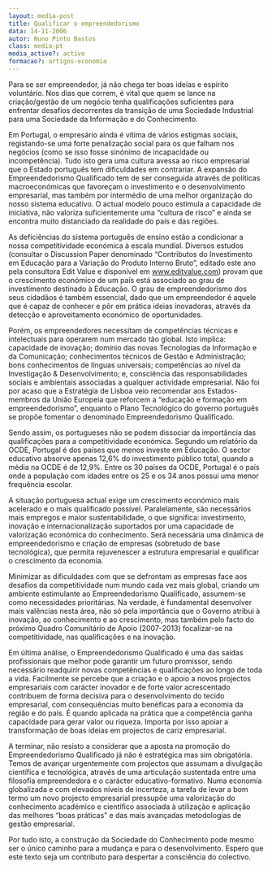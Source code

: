 ```yaml
---
layout: media-post
title: Qualificar o empreendedorismo
data: 14-11-2006
autor: Nuno Pinto Bastos
class: media-pt
media_active?: active
formacao?: artigos-economia
---  
```

  
 
Para se ser empreendedor, já não chega ter boas ideias e espírito voluntário. Nos dias que correm, é vital que quem se lance na criação/gestão de um negócio tenha qualificações suficientes para enfrentar desafios decorrentes da transição de uma Sociedade Industrial para uma Sociedade da Informação e do Conhecimento.

Em Portugal, o empresário ainda é vítima de vários estigmas sociais, registando-se uma forte penalização social para os que falham nos negócios (como se isso fosse sinónimo de incapacidade ou incompetência). Tudo isto gera uma cultura avessa ao risco empresarial que o Estado português tem dificuldades em contrariar. A expansão do Empreendedorismo Qualificado tem de ser conseguida através de políticas macroeconómicas que favoreçam o investimento e o desenvolvimento empresarial, mas também por intermédio de uma melhor organização do nosso sistema educativo. O actual modelo pouco estimula a capacidade de iniciativa, não valoriza suficientemente uma “cultura de risco” e ainda se encontra muito distanciado da realidade do país e das regiões.

As deficiências do sistema português de ensino estão a condicionar a nossa competitividade económica à escala mundial. Diversos estudos (consultar o Discussion Paper denominado “Contributos do Investimento em Educação para a Variação do Produto Interno Bruto”, editado este ano pela consultora Edit Value e disponível em www.editvalue.com) provam que o crescimento económico de um país está associado ao grau de investimento destinado à Educação. O grau de empreendedorismo dos seus cidadãos é também essencial, dado que um empreendedor é aquele que é capaz de conhecer e pôr em prática ideias inovadoras, através da detecção e aproveitamento económico de oportunidades.

Porém, os empreendedores necessitam de competências técnicas e intelectuais para operarem num mercado tão global. Isto implica: capacidade de inovação; domínio das novas Tecnologias da Informação e da Comunicação; conhecimentos técnicos de Gestão e Administração; bons conhecimentos de línguas universais; competências ao nível da Investigação & Desenvolvimento; e, consciência das responsabilidades sociais e ambientais associadas a qualquer actividade empresarial. Não foi por acaso que a Estratégia de Lisboa veio recomendar aos Estados-membros da União Europeia que reforcem a “educação e formação em empreendedorismo”, enquanto o Plano Tecnológico do governo português se propõe fomentar o denominado Empreendedorismo Qualificado.

Sendo assim, os portugueses não se podem dissociar da importância das qualificações para a competitividade económica. Segundo um relatório da OCDE, Portugal é dos países que menos investe em Educação. O sector educativo absorve apenas 12,6% do investimento público total, quando a média na OCDE é de 12,9%. Entre os 30 países da OCDE, Portugal é o país onde a população com idades entre os 25 e os 34 anos possui uma menor frequência escolar.

A situação portuguesa actual exige um crescimento económico mais acelerado e o mais qualificado possível. Paralelamente, são necessários mais empregos e maior sustentabilidade, o que significa: investimento, inovação e internacionalização suportados por uma capacidade de valorização económica do conhecimento. Será necessária uma dinâmica de empreendedorismo e criação de empresas (sobretudo de base tecnológica), que permita rejuvenescer a estrutura empresarial e qualificar o crescimento da economia.

Minimizar as dificuldades com que se defrontam as empresas face aos desafios da competitividade num mundo cada vez mais global, criando um ambiente estimulante ao Empreendedorismo Qualificado, assumem-se como necessidades prioritárias. Na verdade, é fundamental desenvolver mais valências nesta área, não só pela importância que o Governo atribui à inovação, ao conhecimento e ao crescimento, mas também pelo facto do próximo Quadro Comunitário de Apoio (2007-2013) focalizar-se na competitividade, nas qualificações e na inovação.

Em última análise, o Empreendedorismo Qualificado é uma das saídas profissionais que melhor pode garantir um futuro promissor, sendo necessário readquirir novas competências e qualificações ao longo de toda a vida. Facilmente se percebe que a criação e o apoio a novos projectos empresariais com carácter inovador e de forte valor acrescentado contribuem de forma decisiva para o desenvolvimento do tecido empresarial, com consequências muito benéficas para a economia da região e do país. É quando aplicada na prática que a competência ganha capacidade para gerar valor ou riqueza. Importa por isso apoiar a transformação de boas ideias em projectos de cariz empresarial.

A terminar, não resisto a considerar que a aposta na promoção do Empreendedorismo Qualificado já não é estratégica mas sim obrigatória. Temos de avançar urgentemente com projectos que assumam a divulgação científica e tecnológica, através de uma articulação sustentada entre uma filosofia empreendedora e o carácter educativo-formativo. Numa economia globalizada e com elevados níveis de incerteza, a tarefa de levar a bom termo um novo projecto empresarial pressupõe uma valorização do conhecimento académico e científico associada à utilização e aplicação das melhores “boas práticas” e das mais avançadas metodologias de gestão empresarial.

Por tudo isto, a construção da Sociedade do Conhecimento pode mesmo ser o único caminho para a mudança e para o desenvolvimento. Espero que este texto seja um contributo para despertar a consciência do colectivo.